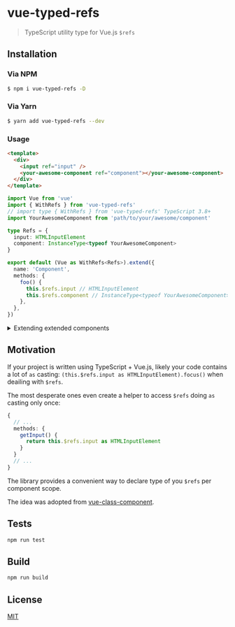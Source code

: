 # vue-typed-refs

> TypeScript utility type for Vue.js `$refs`

## Installation

### Via NPM

```bash
$ npm i vue-typed-refs -D
```

### Via Yarn

```bash
$ yarn add vue-typed-refs --dev
```

### Usage

```html
<template>
  <div>
    <input ref="input" />
    <your-awesome-component ref="component"></your-awesome-component>
  </div>
</template>
```

```ts
import Vue from 'vue'
import { WithRefs } from 'vue-typed-refs'
// import type { WithRefs } from 'vue-typed-refs' TypeScript 3.8+
import YourAwesomeComponent from 'path/to/your/awesome/component'

type Refs = {
  input: HTMLInputElement
  component: InstanceType<typeof YourAwesomeComponent>
}

export default (Vue as WithRefs<Refs>).extend({
  name: 'Component',
  methods: {
    foo() {
      this.$refs.input // HTMLInputElement
      this.$refs.component // InstanceType<typeof YourAwesomeComponent>
    },
  },
})
```

<details>
<summary>Extending extended components</summary>

```ts
// YourAwesomeExtendedComponent.vue
// ...

export default Vue.extend({
  // ...
  methods: {
    baz() {},
  },
  // ...
})
```

```ts
// ...
import YourAwesomeExtendedComponent from 'path/to/your/awewsome/extended/component'

export default (YourAwesomeExtendedComponent as WithRefs<
  Refs,
  typeof YourAwesomeExtendedComponent
>).extend({})
```

</details>

## Motivation

If your project is written using TypeScript + Vue.js, likely your code contains a lot of `as` casting: `(this.$refs.input as HTMLInputElement).focus()` when deailing with `$refs`.

The most desperate ones even create a helper to access `$refs` doing `as` casting only once:

```ts
{
  // ...
  methods: {
    getInput() {
      return this.$refs.input as HTMLInputElement
    }
  }
  // ...
}
```

The library provides a convenient way to declare type of you `$refs` per component scope.

The idea was adopted from [vue-class-component](https://class-component.vuejs.org/guide/refs-type-extension.html).

## Tests

```bash
npm run test
```

## Build

```bash
npm run build
```

## License

[MIT](http://opensource.org/licenses/MIT)
